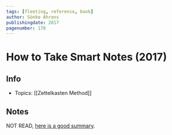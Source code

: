 ```yaml
---
tags: [fleeting, reference, book]
author: Sönke Ahrens
publishingdate: 2017
pagenumber: 178
---
```


# How to Take Smart Notes (2017)

## Info

- Topics: [[Zettelkasten Method]]

## Notes

NOT READ, [here is a good summary](https://durmonski.com/book-summaries/how-to-take-smart-notes/).

[//begin]: # "Autogenerated link references for markdown compatibility"
[zettelkasten-method]: ../1-fleeting/zettelkasten-method "Zettelkasten Method"
[//end]: # "Autogenerated link references"